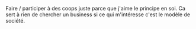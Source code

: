 Faire / participer à des coops juste parce que j'aime le principe en soi. Ca sert à rien de chercher un business si ce qui m'intéresse c'est le modèle de société.
